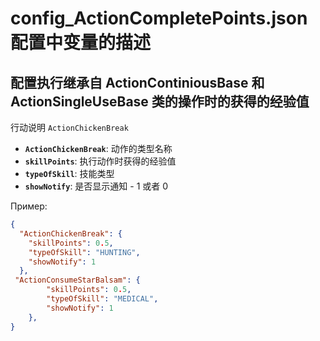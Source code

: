 # config_ActionCompletePoints.json 配置中变量的描述
## 配置执行继承自 ActionContiniousBase 和  ActionSingleUseBase 类的操作时的获得的经验值
行动说明 `ActionChickenBreak`

- **`ActionChickenBreak`**: 动作的类型名称
- **`skillPoints`**: 执行动作时获得的经验值
- **`typeOfSkill`**: 技能类型
- **`showNotify`**: 是否显示通知 - 1 或者 0

Пример:

```json
{
  "ActionChickenBreak": {
    "skillPoints": 0.5,
    "typeOfSkill": "HUNTING",
    "showNotify": 1
  },
 "ActionConsumeStarBalsam": {
        "skillPoints": 0.5,
        "typeOfSkill": "MEDICAL",
        "showNotify": 1
    },
}
